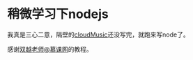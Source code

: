 # 稍微学习下nodejs
我真是三心二意，隔壁的[cloudMusic](https://github.com/niansnana/cloudMusic)还没写完，就跑来写node了。

感谢[双越老师@慕课网](https://coding.imooc.com/class/388.html)的教程。

